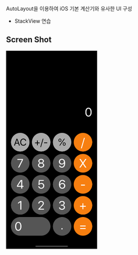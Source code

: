 AutoLayout을 이용하여 iOS 기본 계산기와 유사한 UI 구성
* StackView 연습

Screen Shot
---
<img src="./screen1.png" width="250">
